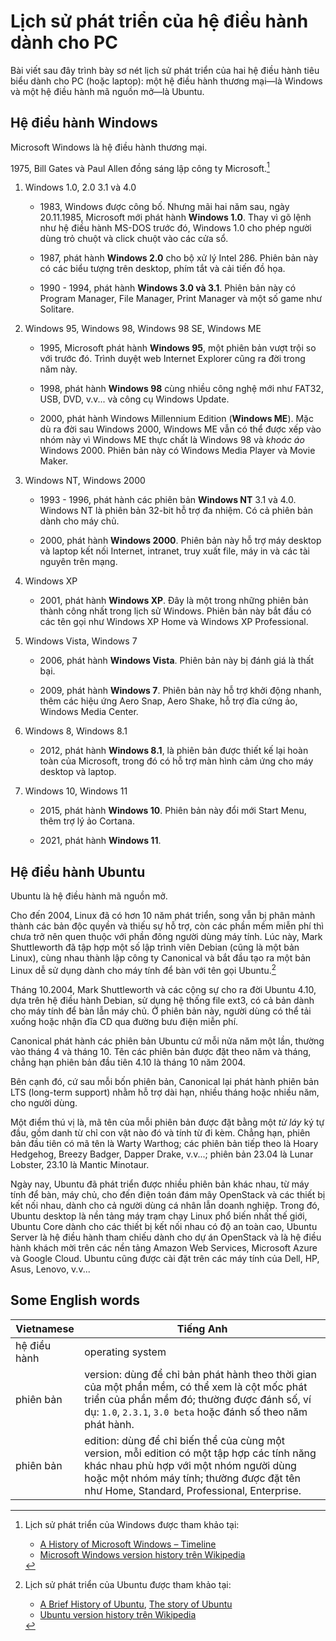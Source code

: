 # Lịch sử phát triển của hệ điều hành dành cho PC

Bài viết sau đây trình bày sơ nét lịch sử phát triển của hai hệ điều hành tiêu biểu dành cho PC (hoặc laptop): một hệ điều hành thương mại—là Windows và một hệ điều hành mã nguồn mở—là Ubuntu.  

## Hệ điều hành Windows

Microsoft Windows là hệ điều hành thương mại.  

1975, Bill Gates và Paul Allen đồng sáng lập công ty Microsoft.[^1]  

[^1]: Lịch sử phát triển của Windows được tham khảo tại:  

    - [A History of Microsoft Windows – Timeline](https://www.thewindowsclub.com/history-of-windows) 
    - [Microsoft Windows version history trên Wikipedia](https://en.wikipedia.org/wiki/Microsoft_Windows_version_history)

1. Windows 1.0, 2.0 3.1 và 4.0

    - 1983, Windows được công bố. Nhưng mãi hai năm sau, ngày 20.11.1985, Microsoft mới phát hành **Windows 1.0**. Thay vì gõ lệnh như hệ điều hành MS-DOS trước đó, Windows 1.0 cho phép người dùng trỏ chuột và click chuột vào các cửa sổ.  

    - 1987, phát hành **Windows 2.0** cho bộ xử lý Intel 286. Phiên bản này có các biểu tượng trên desktop, phím tắt và cải tiến đồ họa.  

    - 1990 - 1994, phát hành **Windows 3.0 và 3.1**. Phiên bản này có Program Manager, File Manager, Print Manager và một số game như Solitare.  

2. Windows 95, Windows 98, Windows 98 SE, Windows ME

    - 1995, Microsoft phát hành **Windows 95**, một phiên bản vượt trội so với trước đó. Trình duyệt web Internet Explorer cũng ra đời trong năm này.  

    - 1998, phát hành **Windows 98** cùng nhiều công nghệ mới như FAT32, USB, DVD, v.v... và công cụ Windows Update.  
    
    - 2000, phát hành Windows Millennium Edition (**Windows ME**). Mặc dù ra đời sau Windows 2000, Windows ME vẫn có thể được xếp vào nhóm này vì Windows ME thực chất là Windows 98 và *khoác áo* Windows 2000. Phiên bản này có Windows Media Player và Movie Maker.  

3. Windows NT, Windows 2000

    - 1993 - 1996, phát hành các phiên bản **Windows NT** 3.1 và 4.0. Windows NT là phiên bản 32-bit hỗ trợ đa nhiệm. Có cả phiên bản dành cho máy chủ.  

    - 2000, phát hành **Windows 2000**. Phiên bản này hỗ trợ máy desktop và laptop kết nối Internet, intranet, truy xuất file, máy in và các tài nguyên trên mạng.

4. Windows XP

    - 2001, phát hành **Windows XP**. Đây là một trong những phiên bản thành công nhất trong lịch sử Windows. Phiên bản này bắt đầu có các tên gọi như Windows XP Home và Windows XP Professional.  

5. Windows Vista, Windows 7

    - 2006, phát hành **Windows Vista**. Phiên bản này bị đánh giá là thất bại.  

    - 2009, phát hành **Windows 7**. Phiên bản này hỗ trợ khởi động nhanh, thêm các hiệu ứng Aero Snap, Aero Shake, hỗ trợ đĩa cứng ảo, Windows Media Center.

6. Windows 8, Windows 8.1

    - 2012, phát hành **Windows 8.1**, là phiên bản được thiết kế lại hoàn toàn của Microsoft, trong đó có hỗ trợ màn hình cảm ứng cho máy desktop và laptop.

7. Windows 10, Windows 11

    - 2015, phát hành **Windows 10**. Phiên bản này đổi mới Start Menu, thêm trợ lý ảo Cortana.

    - 2021, phát hành **Windows 11**.

## Hệ điều hành Ubuntu

Ubuntu là hệ điều hành mã nguồn mở.  

Cho đến 2004, Linux đã có hơn 10 năm phát triển, song vẫn bị phân mảnh thành các bản độc quyền và thiếu sự hỗ trợ, còn các phần mềm miễn phí thì chưa trở nên quen thuộc với phần đông người dùng máy tính. Lúc này, Mark Shuttleworth đã tập hợp một số lập trình viên Debian (cũng là một bản Linux), cùng nhau thành lập công ty Canonical và bắt đầu tạo ra một bản Linux dễ sử dụng dành cho máy tính để bàn với tên gọi Ubuntu.[^2]  

[^2]: Lịch sử phát triển của Ubuntu được tham khảo tại:  

    - [A Brief History of Ubuntu](https://www.informit.com/articles/article.aspx?p=1186095&seqNum=3), [The story of Ubuntu](https://ubuntu.com/about)  
    - [Ubuntu version history trên Wikipedia](https://en.wikipedia.org/wiki/Ubuntu_version_history#Release_history)

Tháng 10.2004, Mark Shuttleworth và các cộng sự cho ra đời Ubuntu 4.10, dựa trên hệ điều hành Debian, sử dụng hệ thống file ext3, có cả bản dành cho máy tính để bàn lẫn máy chủ. Ở phiên bản này, người dùng có thể tải xuống hoặc nhận đĩa CD qua đường bưu điện miễn phí.  

Canonical phát hành các phiên bản Ubuntu cứ mỗi nửa năm một lần, thường vào tháng 4 và tháng 10. Tên các phiên bản được đặt theo năm và tháng, chẳng hạn phiên bản đầu tiên 4.10 là tháng 10 năm 2004.  

Bên cạnh đó, cứ sau mỗi bốn phiên bản, Canonical lại phát hành phiên bản LTS (long-term support) nhằm hỗ trợ dài hạn, nhiều tháng hoặc nhiều năm, cho người dùng.

Một điểm thú vị là, mã tên của mỗi phiên bản được đặt bằng một *từ láy* ký tự đầu, gồm danh từ chỉ con vật nào đó và tính từ đi kèm. Chẳng hạn, phiên bản đầu tiên có mã tên là Warty Warthog; các phiên bản tiếp theo là Hoary Hedgehog, Breezy Badger, Dapper Drake, v.v...; phiên bản 23.04 là Lunar Lobster, 23.10 là Mantic Minotaur.  

Ngày nay, Ubuntu đã phát triển được nhiều phiên bản khác nhau, từ máy tính để bàn, máy chủ, cho đến điện toán đám mây OpenStack và các thiết bị kết nối nhau, dành cho cả người dùng cá nhân lẫn doanh nghiệp. Trong đó, Ubuntu desktop là nền tảng máy trạm chạy Linux phổ biến nhất thế giới, Ubuntu Core dành cho các thiết bị kết nối nhau có độ an toàn cao, Ubuntu Server là hệ điều hành tham chiếu dành cho dự án OpenStack và là hệ điều hành khách mời trên các nền tảng Amazon Web Services, Microsoft Azure và Google Cloud. Ubuntu cũng được cài đặt trên các máy tính của Dell, HP, Asus, Lenovo, v.v...

## Some English words

| Vietnamese | Tiếng Anh | 
| --- | --- |
| hệ điều hành | operating system | 
| phiên bản | version: dùng để chỉ bản phát hành theo thời gian của một phần mềm, có thể xem là cột mốc phát triển của phần mềm đó; thường được đánh số, ví dụ: `1.0`, `2.3.1`, `3.0 beta` hoặc đánh số theo năm phát hành. |
| phiên bản | edition: dùng để chỉ biến thể của cùng một version, mỗi edition có một tập hợp các tính năng khác nhau phù hợp với một nhóm người dùng hoặc một nhóm máy tính; thường được đặt tên như Home, Standard, Professional, Enterprise. |